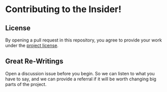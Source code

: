 # Contributing to the Insider!

## License

By opening a pull request in this repository, you agree to provide your work under the [project license](../LICENSE.md).

## Great Re-Writings

Open a discussion issue before you begin. So we can listen to what you have to say, and we can provide a referral if it will be worth changing big parts of the project.
